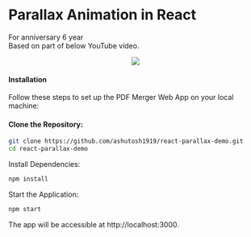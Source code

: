 # Parallax Animation in React
For anniversary 6 year  
Based on part of below YouTube video.

<p align="center"> 
    <a href="https://youtu.be/jeSPvDI-IJw" target="_blank">
    <img src="http://img.youtube.com/vi/jeSPvDI-IJw/0.jpg"></img>
  </a>
</p>

#### Installation
Follow these steps to set up the PDF Merger Web App on your local machine:

#### Clone the Repository:

```bash
git clone https://github.com/ashutosh1919/react-parallax-demo.git
cd react-parallax-demo
```

Install Dependencies:

```bash
npm install
```

Start the Application:

```bash
npm start
```

The app will be accessible at http://localhost:3000.
